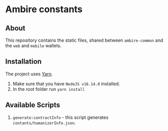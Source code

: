 # Ambire constants

## About

This repository contains the static files, shared between `ambire-common` and the `web` and `mobile` wallets.

## Installation

The project uses [Yarn](https://yarnpkg.com/). 

1. Make sure that you have `NodeJS v16.14.0` installed.
2. In the root folder run `yarn install`

## Available Scripts

1. `generate:contractInfo` - this script generates `contants/humanizerInfo.json`.

